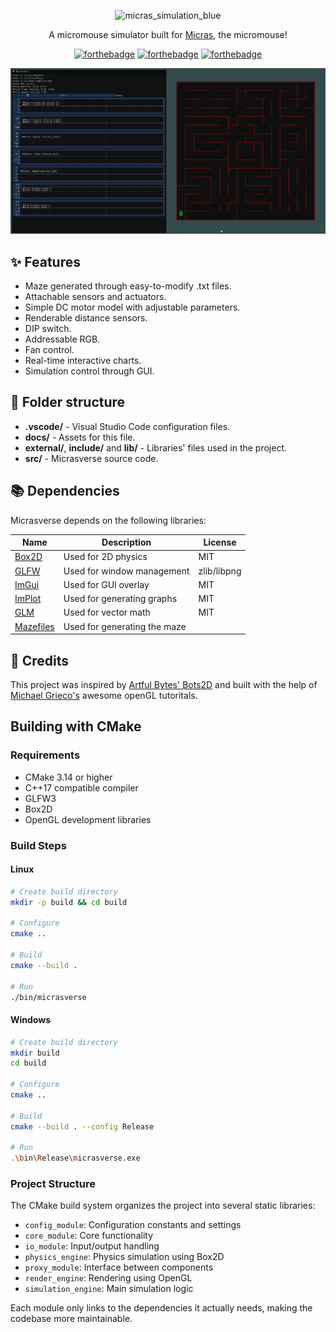 <div align="center" >

![micras_simulation_blue](https://github.com/Team-Micras/micras_simulation/assets/62271285/655d90d7-ae21-47df-b6ab-64d46ef4a559)

A micromouse simulator built for [Micras](https://github.com/Team-Micras/), the micromouse!

[![forthebadge](https://forthebadge.com/images/badges/made-with-c-plus-plus.svg)](https://forthebadge.com)
[![forthebadge](https://forthebadge.com/images/badges/built-with-grammas-recipe.svg)](https://forthebadge.com)
[![forthebadge](https://forthebadge.com/images/badges/60-percent-of-the-time-works-every-time.svg)](https://forthebadge.com)

</div align="center">

![Animated example of simulation with Micras going forward, then back, and then turning around its center. The GIF shows charts plotting motors' electrical current, motor's angular velocity, Micras' angular velocity, Micras' linear velocity, Micras' angular position, and distance sensors' readings](./docs/assets/Micrasverse%202025-01-14%2023-17-55.gif)


## ✨ Features
- Maze generated through easy-to-modify .txt files.
- Attachable sensors and actuators.
- Simple DC motor model with adjustable parameters.
- Renderable distance sensors.
- DIP switch.
- Addressable RGB.
- Fan control.
- Real-time interactive charts.
- Simulation control through GUI.


## 📁 Folder structure

- **.vscode/** - Visual Studio Code configuration files.
- **docs/** - Assets for this file.
- **external/**, **include/** and **lib/** - Libraries' files used in the project.
- **src/** - Micrasverse source code.


## 📚 Dependencies
Micrasverse depends on the following libraries:

| Name  | Description                     | License     |
| ------| --------------------------------| ------------|
| [Box2D](https://github.com/erincatto/box2d) | Used for 2D physics          | MIT         |
| [GLFW](https://www.glfw.org/)  | Used for window management   | zlib/libpng |
| [ImGui](https://github.com/ocornut/imgui) | Used for GUI overlay         | MIT         |
| [ImPlot](https://github.com/epezent/implot) | Used for generating graphs         | MIT         |
| [GLM](https://github.com/g-truc/glm)   | Used for vector math | MIT         |
| [Mazefiles](https://github.com/micromouseonline/mazefiles)   | Used for generating the maze |          |

## 🙏 Credits
This project was inspired by [Artful Bytes' Bots2D](https://github.com/artfulbytes/bots2d) and built with the help of [Michael Grieco's](https://www.youtube.com/@MichaelGrieco) awesome openGL tutoritals.

## Building with CMake

### Requirements
- CMake 3.14 or higher
- C++17 compatible compiler
- GLFW3
- Box2D
- OpenGL development libraries

### Build Steps

#### Linux
```bash
# Create build directory
mkdir -p build && cd build

# Configure
cmake ..

# Build
cmake --build .

# Run
./bin/micrasverse
```

#### Windows
```bash
# Create build directory
mkdir build
cd build

# Configure
cmake ..

# Build
cmake --build . --config Release

# Run
.\bin\Release\micrasverse.exe
```

### Project Structure
The CMake build system organizes the project into several static libraries:
- `config_module`: Configuration constants and settings
- `core_module`: Core functionality
- `io_module`: Input/output handling
- `physics_engine`: Physics simulation using Box2D
- `proxy_module`: Interface between components
- `render_engine`: Rendering using OpenGL
- `simulation_engine`: Main simulation logic

Each module only links to the dependencies it actually needs, making the codebase more maintainable.

